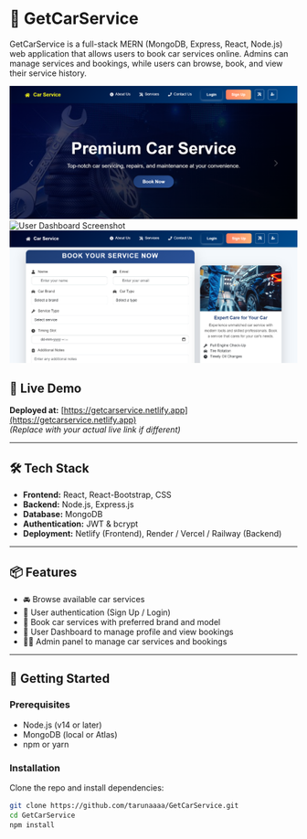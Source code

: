 # 🚗 GetCarService

GetCarService is a full-stack MERN (MongoDB, Express, React, Node.js) web application that allows users to book car services online. Admins can manage services and bookings, while users can browse, book, and view their service history.

![Home Page Screenshot](screenshots/home.png)
![User Dashboard Screenshot](screenshots/dashboard.png)
![Booking Page Screenshot](screenshots/booking.png)

## 🔗 Live Demo

**Deployed at:** [https://getcarservice.netlify.app](https://getcarservice.netlify.app)  
*(Replace with your actual live link if different)*

---

## 🛠️ Tech Stack

- **Frontend:** React, React-Bootstrap, CSS
- **Backend:** Node.js, Express.js
- **Database:** MongoDB
- **Authentication:** JWT & bcrypt
- **Deployment:** Netlify (Frontend), Render / Vercel / Railway (Backend)

---

## 📦 Features

- 🚘 Browse available car services
- 🔐 User authentication (Sign Up / Login)
- 📅 Book car services with preferred brand and model
- 👤 User Dashboard to manage profile and view bookings
- 🧑‍💼 Admin panel to manage car services and bookings

---

## 🚀 Getting Started

### Prerequisites

- Node.js (v14 or later)
- MongoDB (local or Atlas)
- npm or yarn

### Installation

Clone the repo and install dependencies:

```bash
git clone https://github.com/tarunaaaa/GetCarService.git
cd GetCarService
npm install
